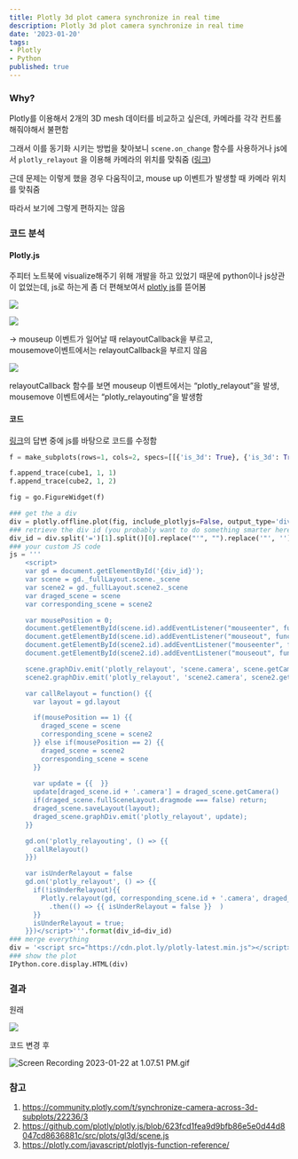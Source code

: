 ```yaml
---
title: Plotly 3d plot camera synchronize in real time
description: Plotly 3d plot camera synchronize in real time
date: '2023-01-20'
tags:
- Plotly
- Python
published: true
---
```


### Why?

Plotly를 이용해서 2개의 3D mesh 데이터를 비교하고 싶은데, 카메라를 각각 컨트롤 해줘야해서 불편함

그래서 이를 동기화 시키는 방법을 찾아보니 `scene.on_change` 함수를 사용하거나 js에서 `plotly_relayout` 을 이용해 카메라의 위치를 맞춰줌 ([링크](https://community.plotly.com/t/synchronize-camera-across-3d-subplots/22236/2))

근데 문제는 이렇게 했을 경우 다움직이고, mouse up 이벤트가 발생할 때 카메라 위치를 맞춰줌

따라서 보기에 그렇게 편하지는 않음

### 코드 분석

#### Plotly.js

주피터 노트북에 visualize해주기 위해 개발을 하고 있었기 때문에 python이나 js상관이 없었는데, js로 하는게 좀 더 편해보여서 [plotly js](https://www.notion.so/Plotly-3d-plot-camera-synchronize-in-real-time-8f8f1cac981844509647d610ac57274f)를 뜯어봄

![](Untitled.png)

![](Untitled1.png)

→ mouseup 이벤트가 일어날 때 relayoutCallback을 부르고,  
mousemove이벤트에서는 relayoutCallback을 부르지 않음

![](Untitled2.png)

relayoutCallback 함수를 보면 mouseup 이벤트에서는 “plotly_relayout”을 발생,  
mousemove 이벤트에서는 “plotly_relayouting”을 발생함

#### 코드

[링크](https://community.plotly.com/t/synchronize-camera-across-3d-subplots/22236/2)의 답변 중에 js를 바탕으로 코드를 수정함

```python
f = make_subplots(rows=1, cols=2, specs=[[{'is_3d': True}, {'is_3d': True}]])

f.append_trace(cube1, 1, 1)
f.append_trace(cube2, 1, 2)

fig = go.FigureWidget(f)

### get the a div
div = plotly.offline.plot(fig, include_plotlyjs=False, output_type='div')
### retrieve the div id (you probably want to do something smarter here with beautifulsoup)
div_id = div.split('=')[1].split()[0].replace("'", "").replace('"', '')
### your custom JS code
js = '''
    <script>
    var gd = document.getElementById('{div_id}');
    var scene = gd._fullLayout.scene._scene
    var scene2 = gd._fullLayout.scene2._scene
    var draged_scene = scene
    var corresponding_scene = scene2

    var mousePosition = 0;
    document.getElementById(scene.id).addEventListener("mouseenter", function(){{ mousePosition=1; }});
    document.getElementById(scene.id).addEventListener("mouseout", function(){{ mousePosition=0; }});
    document.getElementById(scene2.id).addEventListener("mouseenter", function(){{ mousePosition=2; }});
    document.getElementById(scene2.id).addEventListener("mouseout", function(){{ mousePosition=0; }});

    scene.graphDiv.emit('plotly_relayout', 'scene.camera', scene.getCamera());
    scene2.graphDiv.emit('plotly_relayout', 'scene2.camera', scene2.getCamera());

    var callRelayout = function() {{
      var layout = gd.layout

      if(mousePosition == 1) {{
        draged_scene = scene
        corresponding_scene = scene2
      }} else if(mousePosition == 2) {{
        draged_scene = scene2
        corresponding_scene = scene
      }}
      
      var update = {{  }}
      update[draged_scene.id + '.camera'] = draged_scene.getCamera()
      if(draged_scene.fullSceneLayout.dragmode === false) return;
      draged_scene.saveLayout(layout);
      draged_scene.graphDiv.emit('plotly_relayout', update);
    }}

    gd.on('plotly_relayouting', () => {{
      callRelayout()
    }})

    var isUnderRelayout = false
    gd.on('plotly_relayout', () => {{
      if(!isUnderRelayout){{
        Plotly.relayout(gd, corresponding_scene.id + '.camera', draged_scene.getCamera())
          .then(() => {{ isUnderRelayout = false }}  )
      }}
      isUnderRelayout = true;
    }})</script>'''.format(div_id=div_id)
### merge everything
div = '<script src="https://cdn.plot.ly/plotly-latest.min.js"></script>' + div + js
### show the plot 
IPython.core.display.HTML(div)
```

### 결과

원래

![](asdff.gif)

코드 변경 후

![Screen Recording 2023-01-22 at 1.07.51 PM.gif](Screen_Recording_2023-01-22_at_1.07.51_PM.gif)

### 참고

1. https://community.plotly.com/t/synchronize-camera-across-3d-subplots/22236/3
2. https://github.com/plotly/plotly.js/blob/623fcd1fea9d9bfb86e5e0d44d8047cd8636881c/src/plots/gl3d/scene.js
3. https://plotly.com/javascript/plotlyjs-function-reference/